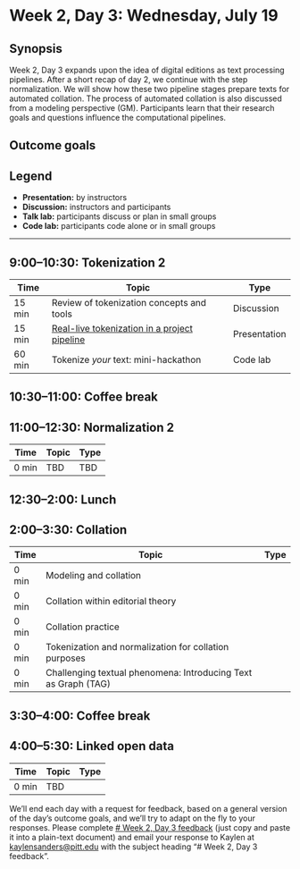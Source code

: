 # Week 2, Day 3: Wednesday, July 19
## Synopsis

Week 2, Day 3 expands upon the idea of digital editions as text processing pipelines. After a short recap of day 2, we continue with the step normalization. We will show how these two pipeline stages prepare texts for automated collation. The process of automated collation is also discussed from a modeling perspective (GM). Participants learn that their research goals and questions influence the computational pipelines.

## Outcome goals
## Legend

* **Presentation:** by instructors
* **Discussion:** instructors and participants
* **Talk lab:** participants discuss or plan in small groups
* **Code lab:** participants code alone or in small groups

* * *
## 9:00–10:30: Tokenization 2

Time | Topic | Type
---- | ---- | ---- 
15 min | Review of tokenization concepts and tools | Discussion
15 min | [Real-live tokenization in a project pipeline](https://github.com/DHUniWien/tpen2tei) | Presentation
60 min | Tokenize *your* text: mini-hackathon | Code lab

## 10:30–11:00: Coffee break

## 11:00–12:30: Normalization 2

Time | Topic | Type
---- | ----- | ----
0 min | TBD | TBD

## 12:30–2:00: Lunch

## 2:00–3:30: Collation

Time | Topic | Type
---- | ---- | ---- 
0 min | Modeling and collation | 
0 min | Collation within editorial theory | 
0 min | Collation practice | 
0 min | Tokenization and normalization for collation purposes | 
0 min | Challenging textual phenomena: Introducing Text as Graph (TAG) | 

## 3:30–4:00: Coffee break

## 4:00–5:30: Linked open data

Time | Topic | Type
---- | ---- | ---- 
0 min | TBD | 

We’ll end each day with a request for feedback, based on a general version of the day’s outcome goals, and we’ll try to adapt on the fly to your responses. Please complete [# Week 2, Day 3 feedback](week_2_day_3_feedback.md) (just copy and paste it into a plain-text document) and email your response to Kaylen at [kaylensanders@pitt.edu](mailto:kaylensanders@pitt.edu) with the subject heading “# Week 2, Day 3 feedback”.